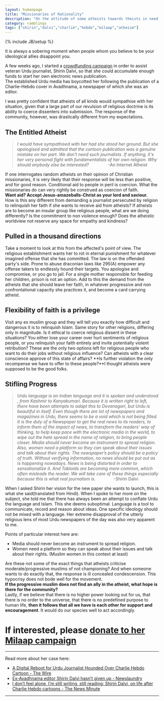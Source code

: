 ```yaml
---
layout: humanpage
title: "Missionaries of Rationality"
description: "On the attitude of some atheists towards theists in need of help"
category: ramblings
tags: ["shirin","dalvi","charlie","hebdo","milaap","atheism"]
---
```

{% include JB/setup %}

It is always a sobering moment when people whom you believe to be your ideological allies disappoint you.

A few weeks ago, I started a [crowdfunding campaign](https://milaap.org/campaigns/shirin-dalvi-urdu-journalist) in order to assist veteran Urdu journalist, Shirin Dalvi, so that she could accumulate enough funds to start her own electronic news publication.  
The established Urdu media has boycotted her following the publication of a Charlie-Hebdo cover in Avadhnama, a newspaper of which she was an editor.

I was pretty confident that atheists of all kinds would sympathise with her situation, given that a large part of our revulsion of religious doctrine is its ability to coerce dissenters into submission. The response of the community, however,  was drastically different from my expectations.


## The Entitled Atheist
>*I would have sympathised with her had she stood her ground. But she apologised and admitted that the cartoon publication was a genuine mistake on her part. We don't need such journalists.* 
*If anything, it's her very personal fight with fundamentalists of her own religion. Why should anybody else be interested?*  &nbsp; &nbsp; &nbsp; &nbsp; &nbsp; &nbsp; &nbsp; &nbsp;-An Internet Atheist

If one interrogates random atheists on their opinion of Christian missionaries, it is very likely that their response will be less than positive, and for good reason. Conditional aid to people in peril is coercion. What the missionaries do can very rightly be construed as coercion of faith.      
**Want aid? Accept Jesus-amazeballs-Christ as your lord and saviour.**           
How is this any different from demanding a journalist persecuted by religion to relinquish her faith if she wants to receive aid from atheists? If atheists are to become an insular group like religious people, what are we doing differently? Is the commitment to non violence enough? Does the atheistic worldview not reserve any space for empathy and kindness? 


## Pulled in a thousand directions
Take a moment to look at this from the affected's point of view. The religious establishment wants her to rot in eternal punishment for whatever imagined offense that she has committed. The law is on the offended party's side. Prone to abuse draconian laws like 295(A) empower any offense takers to endlessly hound their targets. You apologise and compromise, or you go to jail. For a single mother responsible for feeding her children, prison is not an option.
Add to this the demand from the atheists that she should leave her faith, in whatever progressive and non confrontational capacity she practices it, and become a card carrying atheist.


## Flexibility of faith is a privilege 
Visit any ex muslim group and they will tell you exactly how difficult and dangerous it is to relinquish Islam. Same story for other religions, differing only in magnitude. Is it ethical to coerce religious dissent in these situations? You either lose your career over hurt sentiments of religious people, or you relinquish your faith entirely and invite potentially violent retribution? These are the only two options left for religious people who want to do their jobs without religious influence? Can atheists with a clear conscience approve of this state of affairs? **Is further violation the only recompense we have to offer to these people?**I thought atheists were supposed to be the good folks.


## Stifling Progress
>*Urdu language is an Indian language and it is spoken and understood , from Kashmir to Kanyakumari. Because it is written right to left, there have been attempts to  adapt this to Devanagari, but Urdu is beautiful in itself. Even though there are lot of newspapers and magazines in Urdu, there seems to be a void which is not being filled. It is the duty of a Newspaper to get the real  news to its readers, to inform them of the impact of news, to transform the readers’ way of thinking, to help keep pace with the electronic media in the world, to wipe out  the hate spread in the name of religion, to bring people closer. Media should never become an instrument to spread religion.  Also, women need a platform so they can speak  about their issues and  talk about  their rights. The newspaper’s policy should be a policy of truth. Without verifying  information, no news should be put out as is happening nowadays. News is being distorted in order to sensationalize it. And Tabloids are becoming more common, which  often misleads the reader. We will take care of these things especially because this is what real journalism is.*&nbsp; &nbsp; &nbsp; &nbsp; &nbsp; &nbsp; &nbsp; &nbsp;-Shirin Dalvi

When I asked Shirin her vision for the new paper she wants to launch, this is what she said(translated from Hindi). When I spoke to her more on the subject, she told me that there has always been an attempt to conflate Urdu the language and Islam. This she deems suboptimal. Language is a tool to communicate, record and reason about ideas. One specific ideology should not be mixed with a language. Her extreme disapproval of the utterly religious lens of most Urdu newspapers of the day was also very apparent to me. 

Points of particular interest here are:

* Media should never become an instrument to spread religion.
* Women need a platform so they can speak  about their issues and  talk about  their rights. (Muslim women in this context at least)

Are these not some of the exact things that atheists criticise moderate/progressive muslims of not championing? And when someone wants to do exactly that, the response is ill concealed condescension. This hypocrisy does not bode well for the movement.            
**If the progressive muslim does not find an ally in the atheist, what hope is there for the community?**              
Lastly, if we believe that there is no higher power looking out for us, that there is no order to the universe, that there is no predefined purpose to human life, **then it follows that all we have is each other for support and encouragement**. It would do our species well to act accordingly.


# If interested, please [donate to her Milaap campaign](https://milaap.org/campaigns/shirin-dalvi-urdu-journalist)

-------------------------------------------------------------------------------

Read more about her case here:

* [A Digital Reboot for Urdu Journalist Hounded Over Charlie Hebdo Cartoon - The Wire](http://thewire.in/64785/a-digital-reboot-for-urdu-journalist-hounded-over-charlie-hebdo-cartoon/)
* [Ex-Avadhnama editor Shirin Dalvi hasn’t given up - Newslaundry](http://www.newslaundry.com/2016/08/12/ex-avadhnama-editor-shirin-dalvi-hasnt-given-up/)
* [I don’t feel alone, I’m still writing, still reading: Shirin Dalvi, on life after Charlie Hebdo cartoons - The News Minute](http://www.thenewsminute.com/article/i-dont-feel-alone-im-still-writing-still-reading-shirin-dalvi-life-after-charlie-hebdo)


-------------------------------------------------------------------------------


